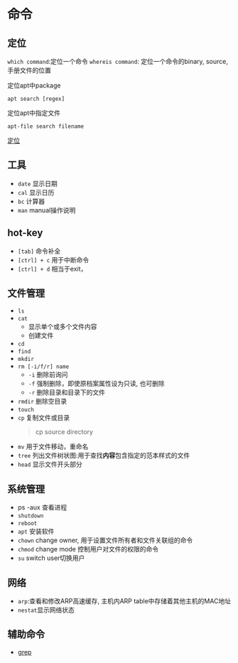 # 命令

## 定位

`which command`:定位一个命令
`whereis command`: 定位一个命令的binary, source, 手册文件的位置

定位apt中package

```shell
apt search [regex]
```

定位apt中指定文件

```shell
apt-file search filename
```

[定位](Linux_Locate.md)

## 工具

- `date` 显示日期
- `cal` 显示日历
- `bc` 计算器
- `man` manual操作说明

## hot-key

- `[tab]` 命令补全
- `[ctrl] + c` 用于中断命令
- `[ctrl] + d` 相当于exit，

## 文件管理

- `ls`
- `cat`
  - 显示单个或多个文件内容
  - 创建文件
- `cd`
- `find`
- `mkdir`
- `rm [-i/f/r] name`
  - `-i` 删除前询问
  - `-f` 强制删除，即使原档案属性设为只读, 也可删除
  - `-r` 删除目录和目录下的文件
- `rmdir` 删除空目录
- `touch`
- `cp`
  复制文件或目录
  > cp source directory
- `mv` 用于文件移动，重命名
- `tree` 列出文件树状图:用于查找**内容**包含指定的范本样式的文件
- `head` 显示文件开头部分

## 系统管理

- ps -aux 查看进程
- `shutdown`
- `reboot`
- `apt` 安装软件
- `chown` change owner, 用于设置文件所有者和文件关联组的命令
- `chmod` change mode 控制用户对文件的权限的命令
- `su` switch user切换用户

## 网络

- `arp`:查看和修改ARP高速缓存, 主机内ARP table中存储着其他主机的MAC地址
- `nestat`显示网络状态

## 辅助命令

- [grep](Linux_Command_Grep.md)